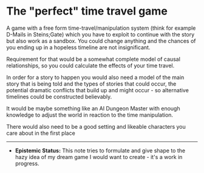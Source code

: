 
# The "perfect" time travel game

A game with a free form time-travel/manipulation system (think for example D-Mails in Steins;Gate) which you have to
exploit to continue with the story but also work as a sandbox. You could change anything and the chances of you ending
up in a hopeless timeline are not insignificant.

Requirement for that would be a somewhat complete model of causal relationships, so you could calculate the effects of
your time travel.

In order for a story to happen you would also need a model of the main story that is being told and the types of
stories that could occur, the potential dramatic conflicts that build up and might occur - so alternative timelines
could be constructed believably.

It would be maybe something like an AI Dungeon Master with enough knowledge to adjust the world in reaction to the time
manipulation.

There would also need to be a good setting and likeable characters you care about in the first place

---

- **Epistemic Status:** This note tries to formulate and give shape to the hazy idea of my dream game I would want to
  create - it's a work in progress.
